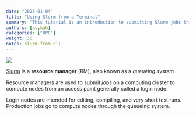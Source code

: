 ```yaml
---
date: "2023-01-04"
title: "Using Slurm from a Terminal"
summary: "This tutorial is an introduction to submitting Slurm jobs through a terminal interface."
authors: [as,kah]
categories: ["HPC"]
weight: 30
notes: slurm-from-cli
---
```


![](img/slurm_logo.png?200)

[Slurm](https://slurm.schedmd.com/) is a  __resource manager__ (RM), also known as a  _queueing system_.

Resource managers are used to submit _jobs_ on a computing cluster to compute nodes from an access point generally called a  login node.

Login nodes are intended for editing, compiling, and very short test runs.  Production jobs go to compute nodes through the queueing system.
